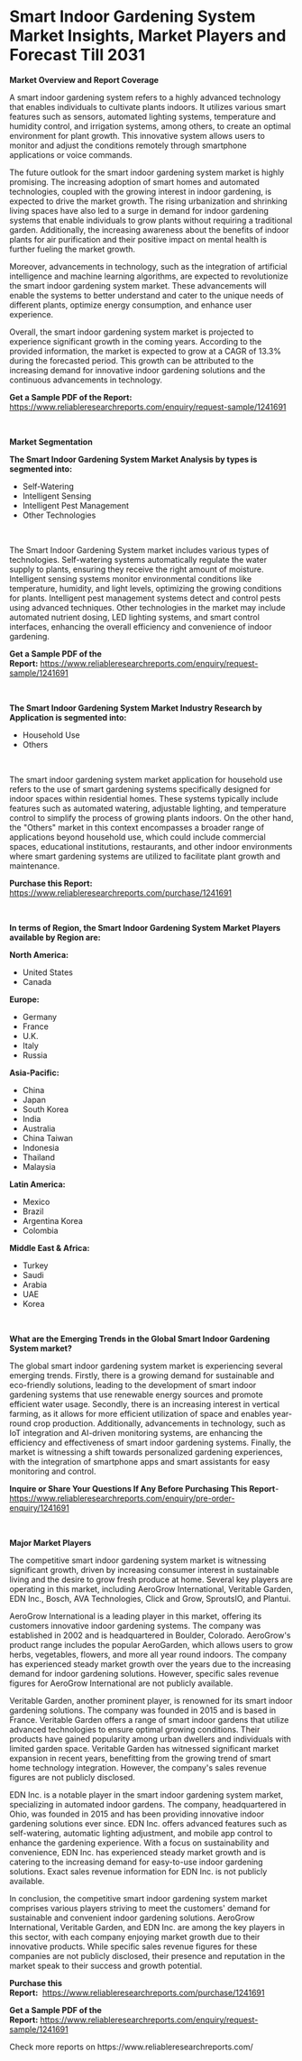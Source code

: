 <p><h1>Smart Indoor Gardening System Market Insights, Market Players and Forecast Till 2031</h1></p><p><strong>Market Overview and Report Coverage</strong></p>
<p><p>A smart indoor gardening system refers to a highly advanced technology that enables individuals to cultivate plants indoors. It utilizes various smart features such as sensors, automated lighting systems, temperature and humidity control, and irrigation systems, among others, to create an optimal environment for plant growth. This innovative system allows users to monitor and adjust the conditions remotely through smartphone applications or voice commands.</p><p>The future outlook for the smart indoor gardening system market is highly promising. The increasing adoption of smart homes and automated technologies, coupled with the growing interest in indoor gardening, is expected to drive the market growth. The rising urbanization and shrinking living spaces have also led to a surge in demand for indoor gardening systems that enable individuals to grow plants without requiring a traditional garden. Additionally, the increasing awareness about the benefits of indoor plants for air purification and their positive impact on mental health is further fueling the market growth.</p><p>Moreover, advancements in technology, such as the integration of artificial intelligence and machine learning algorithms, are expected to revolutionize the smart indoor gardening system market. These advancements will enable the systems to better understand and cater to the unique needs of different plants, optimize energy consumption, and enhance user experience.</p><p>Overall, the smart indoor gardening system market is projected to experience significant growth in the coming years. According to the provided information, the market is expected to grow at a CAGR of 13.3% during the forecasted period. This growth can be attributed to the increasing demand for innovative indoor gardening solutions and the continuous advancements in technology.</p></p>
<p><strong>Get a Sample PDF of the Report:</strong> <a href="https://www.reliableresearchreports.com/enquiry/request-sample/1241691">https://www.reliableresearchreports.com/enquiry/request-sample/1241691</a></p>
<p>&nbsp;</p>
<p><strong>Market Segmentation</strong></p>
<p><strong>The Smart Indoor Gardening System Market Analysis by types is segmented into:</strong></p>
<p><ul><li>Self-Watering</li><li>Intelligent Sensing</li><li>Intelligent Pest Management</li><li>Other Technologies</li></ul></p>
<p>&nbsp;</p>
<p><p>The Smart Indoor Gardening System market includes various types of technologies. Self-watering systems automatically regulate the water supply to plants, ensuring they receive the right amount of moisture. Intelligent sensing systems monitor environmental conditions like temperature, humidity, and light levels, optimizing the growing conditions for plants. Intelligent pest management systems detect and control pests using advanced techniques. Other technologies in the market may include automated nutrient dosing, LED lighting systems, and smart control interfaces, enhancing the overall efficiency and convenience of indoor gardening.</p></p>
<p><strong>Get a Sample PDF of the Report:</strong>&nbsp;<a href="https://www.reliableresearchreports.com/enquiry/request-sample/1241691">https://www.reliableresearchreports.com/enquiry/request-sample/1241691</a></p>
<p>&nbsp;</p>
<p><strong>The Smart Indoor Gardening System Market Industry Research by Application is segmented into:</strong></p>
<p><ul><li>Household Use</li><li>Others</li></ul></p>
<p>&nbsp;</p>
<p><p>The smart indoor gardening system market application for household use refers to the use of smart gardening systems specifically designed for indoor spaces within residential homes. These systems typically include features such as automated watering, adjustable lighting, and temperature control to simplify the process of growing plants indoors. On the other hand, the "Others" market in this context encompasses a broader range of applications beyond household use, which could include commercial spaces, educational institutions, restaurants, and other indoor environments where smart gardening systems are utilized to facilitate plant growth and maintenance.</p></p>
<p><strong>Purchase this Report:</strong>&nbsp; <a href="https://www.reliableresearchreports.com/purchase/1241691">https://www.reliableresearchreports.com/purchase/1241691</a></p>
<p>&nbsp;</p>
<p><strong>In terms of Region, the Smart Indoor Gardening System Market Players available by Region are:</strong></p>
<p>
    <p> <strong> North America: </strong>
        <ul>
            <li>United States</li>
            <li>Canada</li>
        </ul>
        </p> 
    <p> <strong> Europe: </strong>
        <ul>
            <li>Germany</li>
            <li>France</li>
            <li>U.K.</li>
            <li>Italy</li>
            <li>Russia</li>
        </ul>
        </p> 
    <p> <strong> Asia-Pacific: </strong>
        <ul>
            <li>China</li>
            <li>Japan</li>
            <li>South Korea</li>
            <li>India</li>
            <li>Australia</li>
            <li>China Taiwan</li>
            <li>Indonesia</li>
            <li>Thailand</li>
            <li>Malaysia</li>
        </ul>
        </p> 
    <p> <strong> Latin America: </strong>
        <ul>
            <li>Mexico</li>
            <li>Brazil</li>
            <li>Argentina Korea</li>
            <li>Colombia</li>
        </ul>
        </p> 
    <p> <strong> Middle East & Africa: </strong>
        <ul>
            <li>Turkey</li>
            <li>Saudi</li>
            <li>Arabia</li>
            <li>UAE</li>
            <li>Korea</li>
        </ul>
    </p>
    </p>
<p>&nbsp;</p>
<p><strong>What are the Emerging Trends in the Global Smart Indoor Gardening System market?</strong></p>
<p><p>The global smart indoor gardening system market is experiencing several emerging trends. Firstly, there is a growing demand for sustainable and eco-friendly solutions, leading to the development of smart indoor gardening systems that use renewable energy sources and promote efficient water usage. Secondly, there is an increasing interest in vertical farming, as it allows for more efficient utilization of space and enables year-round crop production. Additionally, advancements in technology, such as IoT integration and AI-driven monitoring systems, are enhancing the efficiency and effectiveness of smart indoor gardening systems. Finally, the market is witnessing a shift towards personalized gardening experiences, with the integration of smartphone apps and smart assistants for easy monitoring and control.</p></p>
<p><strong>Inquire or Share Your Questions If Any Before Purchasing This Report</strong>- <a href="https://www.reliableresearchreports.com/enquiry/pre-order-enquiry/1241691">https://www.reliableresearchreports.com/enquiry/pre-order-enquiry/1241691</a></p>
<p>&nbsp;</p>
<p><strong>Major Market Players</strong></p>
<p><p>The competitive smart indoor gardening system market is witnessing significant growth, driven by increasing consumer interest in sustainable living and the desire to grow fresh produce at home. Several key players are operating in this market, including AeroGrow International, Veritable Garden, EDN Inc., Bosch, AVA Technologies, Click and Grow, SproutsIO, and Plantui.</p><p>AeroGrow International is a leading player in this market, offering its customers innovative indoor gardening systems. The company was established in 2002 and is headquartered in Boulder, Colorado. AeroGrow's product range includes the popular AeroGarden, which allows users to grow herbs, vegetables, flowers, and more all year round indoors. The company has experienced steady market growth over the years due to the increasing demand for indoor gardening solutions. However, specific sales revenue figures for AeroGrow International are not publicly available.</p><p>Veritable Garden, another prominent player, is renowned for its smart indoor gardening solutions. The company was founded in 2015 and is based in France. Veritable Garden offers a range of smart indoor gardens that utilize advanced technologies to ensure optimal growing conditions. Their products have gained popularity among urban dwellers and individuals with limited garden space. Veritable Garden has witnessed significant market expansion in recent years, benefitting from the growing trend of smart home technology integration. However, the company's sales revenue figures are not publicly disclosed.</p><p>EDN Inc. is a notable player in the smart indoor gardening system market, specializing in automated indoor gardens. The company, headquartered in Ohio, was founded in 2015 and has been providing innovative indoor gardening solutions ever since. EDN Inc. offers advanced features such as self-watering, automatic lighting adjustment, and mobile app control to enhance the gardening experience. With a focus on sustainability and convenience, EDN Inc. has experienced steady market growth and is catering to the increasing demand for easy-to-use indoor gardening solutions. Exact sales revenue information for EDN Inc. is not publicly available.</p><p>In conclusion, the competitive smart indoor gardening system market comprises various players striving to meet the customers' demand for sustainable and convenient indoor gardening solutions. AeroGrow International, Veritable Garden, and EDN Inc. are among the key players in this sector, with each company enjoying market growth due to their innovative products. While specific sales revenue figures for these companies are not publicly disclosed, their presence and reputation in the market speak to their success and growth potential.</p></p>
<p><strong>Purchase this Report:</strong>&nbsp;&nbsp;<a href="https://www.reliableresearchreports.com/purchase/1241691">https://www.reliableresearchreports.com/purchase/1241691</a></p>
<p></p>
<p><strong>Get a Sample PDF of the Report:</strong>&nbsp;<a href="https://www.reliableresearchreports.com/enquiry/request-sample/1241691">https://www.reliableresearchreports.com/enquiry/request-sample/1241691</a></p>
<p>Check more reports on https://www.reliableresearchreports.com/</p>